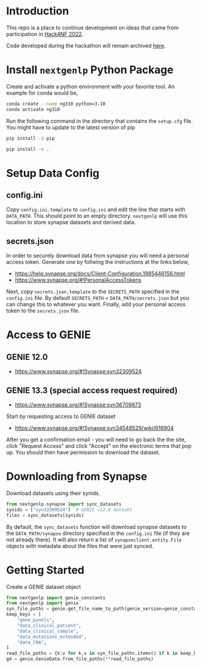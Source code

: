 # Introduction

This repo is a place to continue development on ideas that came from participation in [Hack4NF 2022](https://hack4nf-platform.bemyapp.com).

Code developed during the hackathon will remain archived [here](https://github.com/MocoMakers/hack4nf-2022).


# Install `nextgenlp` Python Package 

Create and activate a python environment with your favorite tool. 
An example for conda would be, 

```bash
conda create --name ng310 python=3.10
conda activate ng310
```

Run the following command in the directory that contains the `setup.cfg` file. 
You might have to update to the latest version of pip

```bash
pip install -U pip
```

```bash
pip install -e .
```


# Setup Data Config

## config.ini 

Copy `config.ini.template` to `config.ini` and edit the line that starts with `DATA_PATH`. 
This should point to an empty directory.
`nextgenlp` will use this location to store synapse datasets and derived data.
 

## secrets.json

In order to securely download data from synapse you will need a personal access token. 
Generate one by follwing the instructions at the links below, 

* https://help.synapse.org/docs/Client-Configuration.1985446156.html
* https://www.synapse.org/#!PersonalAccessTokens

Next, copy `secrets.json.template` to the `SECRETS_PATH` specified in the `config.ini` file. 
By default `SECRETS_PATH` = `DATA_PATH/secrets.json` but you can change 
this to whatever you want. Finally, add your personal access token to the `secrets.json` file.  


# Access to GENIE

## GENIE 12.0

* https://www.synapse.org/#!Synapse:syn32309524

## GENIE 13.3 (special access request required)

* https://www.synapse.org/#!Synapse:syn36709873

Start by requesting access to GENIE dataset 

* https://www.synapse.org/#!Synapse:syn34548529/wiki/618904

After you get a confirmation email - you will need to go back the the site, click "Request Access" and click "Accept" on the electronic terms that pop up. You should then have permission to download the dataset. 

# Downloading from Synapse

Download datasets using their synids. 
 
```python
from nextgenlp.synapse import sync_datasets
synids = ["syn32309524"]  # GENIE v12.0 dataset
files = sync_datasets(synids)
```

By default, the `sync_datasets` function will download synapse datasets 
to the `DATA_PATH/synapse` directory specified in the `config.ini` file
(if they are not already there).
It will also return a list of `synapseclient.entity.File` objects with 
metadata about the files that were just synced.


# Getting Started 

Create a GENIE dataset object

```python
from nextgenlp import genie_constants
from nextgenlp import genie
syn_file_paths = genie.get_file_name_to_path(genie_version=genie_constants.GENIE_12)
keep_keys = [
    "gene_panels",
    "data_clinical_patient",
    "data_clinical_sample",
    "data_mutations_extended",
    "data_CNA",
]
read_file_paths = {k:v for k,v in syn_file_paths.items() if k in keep_keys}
gd = genie.GenieData.from_file_paths(**read_file_paths)
``` 





